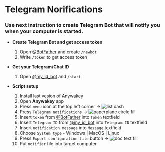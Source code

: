 # Telegram Norifications

### Use next instruction to create Telegram Bot that will notify you when your computer is started.

- **Create Telegram Bot and get access token**
  1) Open [@BotFather](https://telegram.me/BotFather) and create `/newbot`
  2) Write `/token` to get access token
  
- **Get your Telegram/Chat ID**
  1) Open [@my_id_bot](https://t.me/my_id_bot) and `/start`

- **Script setup**
  1) Install last vesion of [Anywakey](https://apps.apple.com/us/app/anywakey/id6502517855)
  2) Open **Anywakey** app
  3) Press `menu` icon at the top left corner -> ![list dash](https://github.com/user-attachments/assets/bd736b65-0796-4e8e-a87e-3fae908ed53d)
  4) Press `Telegram notifications` -> ![paperplane circle fill](https://github.com/user-attachments/assets/5fde6b82-bd61-49bc-a8e0-9fcff77a4b8a)
  5) Insert `token` from  [@BotFather](https://telegram.me/BotFather) into `Token` textfield
  6) Insert `Telegram ID` from [@my_id_bot](https://t.me/my_id_bot) into `Telegram ID` textfield
  7) Insert `notification message`  into `Message` textfield
  8) Choose `System type` - Windows | MacOS | Linux
  9) Press `Export configuration file` button -> ![doc text fill](https://github.com/user-attachments/assets/ba2377f0-0758-4050-a9e4-7fe9473932c8)
  10) Put `notifier` file into target computer







